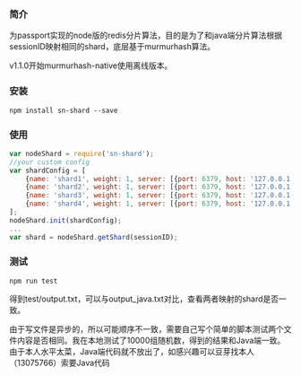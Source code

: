 ### 简介
为passport实现的node版的redis分片算法，目的是为了和java端分片算法根据sessionID映射相同的shard，底层基于murmurhash算法。

v1.1.0开始murmurhash-native使用离线版本。

### 安装
```
npm install sn-shard --save
```

### 使用
```javascript
var nodeShard = require('sn-shard');
//your custom config
var shardConfig = [
    {name: 'shard1', weight: 1, server: [{port: 6379, host: '127.0.0.1'}]},
    {name: 'shard2', weight: 1, server: [{port: 6379, host: '127.0.0.1'}]},
    {name: 'shard3', weight: 1, server: [{port: 6379, host: '127.0.0.1'}]},
    {name: 'shard4', weight: 1, server: [{port: 6379, host: '127.0.0.1'}]},
];
nodeShard.init(shardConfig);
...
var shard = nodeShard.getShard(sessionID);

```

### 测试
```
npm run test
```
得到test/output.txt，可以与output_java.txt对比，查看两者映射的shard是否一致。

由于写文件是异步的，所以可能顺序不一致，需要自己写个简单的脚本测试两个文件内容是否相同。我在本地测试了10000组随机数，得到的结果和Java端一致。由于本人水平太菜，Java端代码就不放出了，如感兴趣可以豆芽找本人（13075766）索要Java代码
